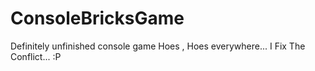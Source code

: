 # ConsoleBricksGame
Definitely unfinished console game
Hoes , Hoes everywhere...
I Fix The Conflict... :P